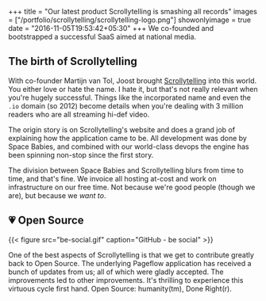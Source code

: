 +++
title = "Our latest product Scrollytelling is smashing all records"
images = ["/portfolio/scrollytelling/scrollytelling-logo.png"]
showonlyimage = true
date = "2016-11-05T19:53:42+05:30"
+++
We co-founded and bootstrapped a successful SaaS aimed at national media.
<!--more-->

## The birth of Scrollytelling
With co-founder Martijn van Tol, Joost brought [Scrollytelling](https://www.scrollytelling.com) into this world. You either love or hate the name. I hate it, but that's not really relevant when you're hugely successful. Things like the incorporated name and even the `.io` domain (so 2012) become details when you're dealing with 3 million readers who are all streaming hi-def video.

The origin story is on Scrollytelling's website and does a grand job of explaining how the application came to be. All development was done by Space Babies, and combined with our world-class devops the engine has been spinning non-stop since the first story.

The division between Space Babies and Scrollytelling blurs from time to time, and that's fine. We invoice all hosting at-cost and work on infrastructure on our free time. Not because we're good people (though we are), but because we _want to_.

## 💗 Open Source

{{< figure src="be-social.gif" caption="GitHub - be social" >}}

One of the best aspects of Scrollytelling is that we get to contribute greatly back to Open Source. The underlying Pageflow application has received a bunch of updates from us; all of which were gladly accepted. The improvements led to other improvements. It's thrilling to experience this virtuous cycle first hand. Open Source: humanity(tm), Done Right(r).
